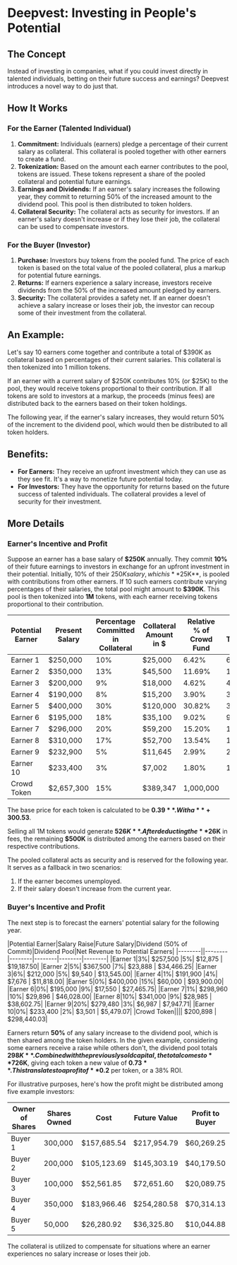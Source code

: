 # Deepvest: Investing in People's Potential

## The Concept

Instead of investing in companies, what if you could invest directly in talented individuals, betting on their future success and earnings? Deepvest introduces a novel way to do just that.

## How It Works

### For the Earner (Talented Individual)

1. **Commitment:** Individuals (earners) pledge a percentage of their current salary as collateral. This collateral is pooled together with other earners to create a fund.
2. **Tokenization:** Based on the amount each earner contributes to the pool, tokens are issued. These tokens represent a share of the pooled collateral and potential future earnings.
3. **Earnings and Dividends:** If an earner's salary increases the following year, they commit to returning 50% of the increased amount to the dividend pool. This pool is then distributed to token holders.
4. **Collateral Security:** The collateral acts as security for investors. If an earner's salary doesn't increase or if they lose their job, the collateral can be used to compensate investors.

### For the Buyer (Investor)

1. **Purchase:** Investors buy tokens from the pooled fund. The price of each token is based on the total value of the pooled collateral, plus a markup for potential future earnings.
2. **Returns:** If earners experience a salary increase, investors receive dividends from the 50% of the increased amount pledged by earners. 
3. **Security:** The collateral provides a safety net. If an earner doesn't achieve a salary increase or loses their job, the investor can recoup some of their investment from the collateral.

## An Example:

Let's say 10 earners come together and contribute a total of $390K as collateral based on percentages of their current salaries. This collateral is then tokenized into 1 million tokens. 

If an earner with a current salary of $250K contributes 10% (or $25K) to the pool, they would receive tokens proportional to their contribution. If all tokens are sold to investors at a markup, the proceeds (minus fees) are distributed back to the earners based on their token holdings. 

The following year, if the earner's salary increases, they would return 50% of the increment to the dividend pool, which would then be distributed to all token holders.

## Benefits:

- **For Earners:** They receive an upfront investment which they can use as they see fit. It's a way to monetize future potential today.
- **For Investors:** They have the opportunity for returns based on the future success of talented individuals. The collateral provides a level of security for their investment.

## More Details

### Earner's Incentive and Profit

Suppose an earner has a base salary of **$250K** annually. They commit **10%** of their future earnings to investors in exchange for an upfront investment in their potential. Initially, 10% of their $250K salary, which is **$25K**, is pooled with contributions from other earners. If 10 such earners contribute varying percentages of their salaries, the total pool might amount to **$390K**. This pool is then tokenized into **1M** tokens, with each earner receiving tokens proportional to their contribution.

|Potential Earner| Present Salary| Percentage Committed in Collateral| Collateral Amount in $| Relative % of Crowd Fund|Shares Tokenized|
|----------------|---------------|----------------------------------|-----------------------|------------------------|----------------|
|Earner 1	 |$250,000 	|10%	 |$25,000 	|6.42%	 |64,210| 
|Earner 2	 |$350,000 	|13%	 |$45,500 	|11.69%	 |116,862| 
|Earner 3	 |$200,000 	|9%	 	 |$18,000 	|4.62%	 |46,231| 
|Earner 4	 |$190,000 	|8%	 	 |$15,200 	|3.90%	 |39,040| 
|Earner 5	 |$400,000 	|30%	 |$120,000 	|30.82%	 |308,208| 
|Earner 6	 |$195,000 	|18%	 |$35,100 	|9.02%	 |90,151| 
|Earner 7	 |$296,000 	|20%	 |$59,200 	|15.20%	 |152,049| 
|Earner 8	 |$310,000 	|17%	 |$52,700 	|13.54%	 |135,355| 
|Earner 9	 |$232,900 	|5%	 	 |$11,645 	|2.99%	 |29,909| 
|Earner 10	 |$233,400 	|3%	 	 |$7,002 	|1.80%	 |17,984| 
|Crowd Token |$2,657,300 	     |15%	    |$389,347|1,000,000|

The base price for each token is calculated to be **$0.39**. With a **+30%** premium markup and a **+5%** service fee, the final token price becomes **$0.53**. 

Selling all 1M tokens would generate **$526K**. After deducting the **$26K** in fees, the remaining **$500K** is distributed among the earners based on their respective contributions. 

The pooled collateral acts as security and is reserved for the following year. It serves as a fallback in two scenarios:
1) If the earner becomes unemployed.
2) If their salary doesn't increase from the current year.

### Buyer's Incentive and Profit

The next step is to forecast the earners' potential salary for the following year.

|Potential Earner|Salary Raise|Future Salary|Dividend (50% of Commit)|Dividend Pool|Net Revenue to Potential Earners|
|--------||--------|--------|--------|--------|--------|
|Earner 1|3%| $257,500 |5%| $12,875 | $19,187.50|
|Earner 2|5%| $367,500 |7%| $23,888 | $34,466.25|
|Earner 3|6%| $212,000 |5%| $9,540 | $13,545.00|
|Earner 4|1%| $191,900 |4%| $7,676 | $11,818.00|
|Earner 5|0%| $400,000 |15%| $60,000 | $93,900.00| 
|Earner 6|0%| $195,000 |9%| $17,550 | $27,465.75|
|Earner 7|1%| $298,960 |10%| $29,896 | $46,028.00| 
|Earner 8|10%| $341,000 |9%| $28,985 | $38,602.75|
|Earner 9|20%| $279,480 |3%| $6,987 | $7,947.71| 
|Earner 10|0%| $233,400 |2%| $3,501 | $5,479.07|
|Crowd Token|||| $200,898 | $298,440.03|

Earners return **50%** of any salary increase to the dividend pool, which is then shared among the token holders. In the given example, considering some earners receive a raise while others don't, the dividend pool totals **$298K**. Combined with the previously sold capital, the total comes to **$726K**, giving each token a new value of **$0.73**. This translates to a profit of **$0.2** per token, or a 38% ROI.

For illustrative purposes, here's how the profit might be distributed among five example investors:

|Owner of Shares|Shares Owned|Cost|Future Value|Profit to Buyer|
|---------------|------------|----|------------|---------------|
|Buyer 1| 300,000 | $157,685.54 | $217,954.79 | $60,269.25|
|Buyer 2| 200,000 | $105,123.69 | $145,303.19 | $40,179.50|
|Buyer 3| 100,000 | $52,561.85 | $72,651.60 | $20,089.75|
|Buyer 4| 350,000 | $183,966.46 | $254,280.58 | $70,314.13| 
|Buyer 5| 50,000 | $26,280.92 | $36,325.80 | $10,044.88|

The collateral is utilized to compensate for situations where an earner experiences no salary increase or loses their job.